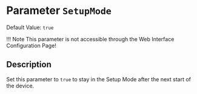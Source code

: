 # Parameter `SetupMode`
Default Value: `true`

!!! Note
    This parameter is not accessible through the Web Interface Configuration Page!

## Description
Set this parameter to `true` to stay in the Setup Mode after the next start of the device.
